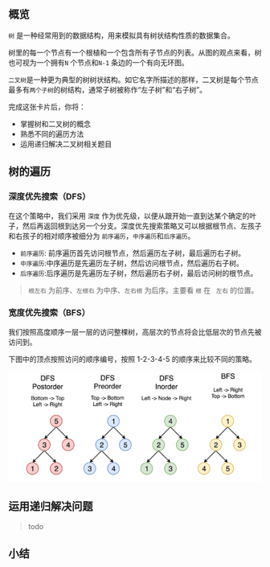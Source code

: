 ## 概览

`树` 是一种经常用到的数据结构，用来模拟具有树状结构性质的数据集合。

树里的每一个节点有一个根植和一个包含所有子节点的列表。从图的观点来看，树也可视为一个拥有`N` 个节点和`N-1` 条边的一个有向无环图。

`二叉树`是一种更为典型的树树状结构。如它名字所描述的那样，二叉树是每个节点最多有`两个子树`的树结构，通常子树被称作“左子树”和“右子树”。

完成这张卡片后，你将：

* 掌握树和二叉树的概念
* 熟悉不同的遍历方法
* 运用递归解决二叉树相关题目

## 树的遍历

### 深度优先搜索（DFS）

在这个策略中，我们采用 `深度` 作为优先级，以便从跟开始一直到达某个确定的叶子，然后再返回根到达另一个分支。深度优先搜索策略又可以根据根节点、左孩子和右孩子的相对顺序被细分为 `前序遍历`，`中序遍历`和`后序遍历`。

* `前序遍历`: 前序遍历首先访问根节点，然后遍历左子树，最后遍历右子树。
* `中序遍历`:中序遍历是先遍历左子树，然后访问根节点，然后遍历右子树。
* `后序遍历`:后序遍历是先遍历左子树，然后遍历右子树，最后访问树的根节点。

> `根左右` 为前序、`左根右` 为中序、`左右根` 为后序。主要看 `根` 在 ` 左右` 的位置。


### 宽度优先搜索（BFS）

我们按照高度顺序一层一层的访问整棵树，高层次的节点将会比低层次的节点先被访问到。

下图中的顶点按照访问的顺序编号，按照 1-2-3-4-5 的顺序来比较不同的策略。

![](../assets/da/binary-tree-traversal.png)

## 运用递归解决问题

>todo

## 小结

